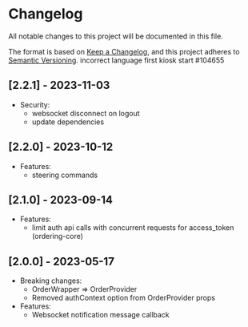 # Changelog

All notable changes to this project will be documented in this file.

The format is based on [Keep a Changelog](https://keepachangelog.com/en/1.0.0/),
and this project adheres to [Semantic Versioning](https://semver.org/spec/v2.0.0.html).
incorrect language first kiosk start #104655

## [2.2.1] - 2023-11-03
- Security:
  - websocket disconnect on logout
  - update dependencies

## [2.2.0] - 2023-10-12
- Features:
  - steering commands

## [2.1.0] - 2023-09-14
- Features:
  - limit auth api calls with concurrent requests for access_token (ordering-core)

## [2.0.0] - 2023-05-17

- Breaking changes:
  - OrderWrapper => OrderProvider
  - Removed authContext option from OrderProvider props
- Features:
  - Websocket notification message callback

